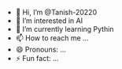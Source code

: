 - 👋 Hi, I’m @Tanish-20220
- 👀 I’m interested in AI 
- 🌱 I’m currently learning Pythin
- 📫 How to reach me ...
- 😄 Pronouns: ...
- ⚡ Fun fact: ...

<!---
Tanish-20220/Tanish-20220 is a ✨ special ✨ repository because its `README.md` (this file) appears on your GitHub profile.
You can click the Preview link to take a look at your changes.
--->

